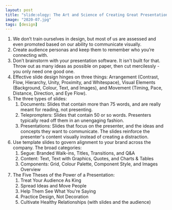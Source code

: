 ```yaml
---
layout: post
title: "slide:ology: The Art and Science of Creating Great Presentations"
image: "2020-07.jpg"
tags: [design]
---
```


1. We don’t train ourselves in design, but most of us are assessed and even promoted based on our ability to communicate visually.
2. Create audience personas and keep them to remember who you’re connecting with.
3. Don’t brainstorm with your presentation software. It isn't built for that. Throw out as many ideas as possible on paper, then cut mercilessly - you only need one good one.
4. Effective slide design hinges on three things: Arrangement (Contrast, Flow, Hierarchy, Unity, Proximity, and Whitespace), Visual Elements (Background, Colour, Text, and Images), and Movement (Timing, Pace, Distance, Direction, and Eye Flow).
5. The three types of slides:
    1. Documents: Slides that contain more than 75 words, and are really meant for reading, not presenting.
    2. Teleprompters: Slides that contain 50 or so words. Presenters typically read off them in an unengaging fashion.
    3. Presentations: Slides that focus on the presenter, and the ideas and concepts they want to communicate. The slides reinforce the presenter's content visually instead of creating a distraction.
6. Use template slides to govern alignment to your brand across the company. The broad categories:
    1. Segue: Branded Walk-ins, Titles, Transitions, and Q&A
    2. Content: Text, Text with Graphics, Quotes, and Charts & Tables
    3. Components: Grid, Colour Palette, Component Style, and Images Overview
7. The Five Theses of the Power of a Presentation:
    1. Treat Your Audience As King
    2. Spread Ideas and Move People
    3. Help Them See What You're Saying
    4. Practice Design, Not Decoration
    5. Cultivate Healthy Relationships (with slides and the audience)